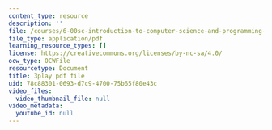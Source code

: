 ```yaml
---
content_type: resource
description: ''
file: /courses/6-00sc-introduction-to-computer-science-and-programming-spring-2011/78c883010693d7c9470075b65f80e43c_7BpomdjZ_Os.pdf
file_type: application/pdf
learning_resource_types: []
license: https://creativecommons.org/licenses/by-nc-sa/4.0/
ocw_type: OCWFile
resourcetype: Document
title: 3play pdf file
uid: 78c88301-0693-d7c9-4700-75b65f80e43c
video_files:
  video_thumbnail_file: null
video_metadata:
  youtube_id: null
---
```

